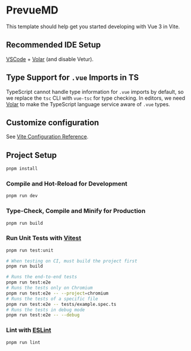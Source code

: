 # PrevueMD

This template should help get you started developing with Vue 3 in Vite.

## Recommended IDE Setup

[VSCode](https://code.visualstudio.com/) + [Volar](https://marketplace.visualstudio.com/items?itemName=Vue.volar) (and disable Vetur).

## Type Support for `.vue` Imports in TS

TypeScript cannot handle type information for `.vue` imports by default, so we replace the `tsc` CLI with `vue-tsc` for type checking. In editors, we need [Volar](https://marketplace.visualstudio.com/items?itemName=Vue.volar) to make the TypeScript language service aware of `.vue` types.

## Customize configuration

See [Vite Configuration Reference](https://vite.dev/config/).

## Project Setup

```sh
pnpm install
```

### Compile and Hot-Reload for Development

```sh
pnpm run dev
```

### Type-Check, Compile and Minify for Production

```sh
pnpm run build
```

### Run Unit Tests with [Vitest](https://vitest.dev/)

```sh
pnpm run test:unit
```

```sh
# When testing on CI, must build the project first
pnpm run build

# Runs the end-to-end tests
pnpm run test:e2e
# Runs the tests only on Chromium
pnpm run test:e2e -- --project=chromium
# Runs the tests of a specific file
pnpm run test:e2e -- tests/example.spec.ts
# Runs the tests in debug mode
pnpm run test:e2e -- --debug
```

### Lint with [ESLint](https://eslint.org/)

```sh
pnpm run lint
```
